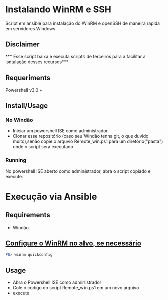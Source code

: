 # Instalando WinRM e SSH

Script em ansible para instalação do WinRM e openSSH de maneira rapida em servidores Windows

## Disclaimer

*** Esse script baixa e executa scripts de terceiros para a facilitar a isntalação desses recursos***

## Requeriments
Powershell v3.0 + 

## Install/Usage
### No Windão
- Iniciar um powershell ISE como administrador
- Clonar esse repositório (caso seu Windão tenha git, o que duvido muito),senão copie o arquvio Remote_win.ps1 para um diretório("pasta") onde o script será executado

### Running
No powershell ISE aberto como administrador, abra o script copiado e execute.

# Execução via Ansible

## Requirements

- Windão

## [Configure o WinRM no alvo, se necessário](https://docs.microsoft.com/en-us/windows/win32/winrm/installation-and-configuration-for-windows-remote-management)

```powershell
PS> winrm quickconfig
 ```
 
## Usage

- Abra o Powershell ISE como administrador
- Cole o codigo do script Remote_win.ps1 em um novo arquivo
- execute
